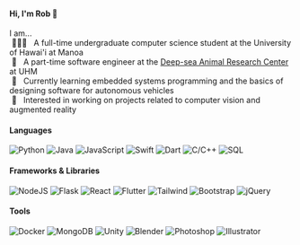 #### Hi, I'm Rob 👋<br>

I am...<br>
&nbsp;👨🏻‍🎓&nbsp;&nbsp;&nbsp;A full-time undergraduate computer science student at the University of Hawai'i at Manoa<br>
&nbsp;🐙&nbsp;&nbsp;&nbsp;A part-time software engineer at the [Deep-sea Animal Research Center](https://www.soest.hawaii.edu/DARC/index.php) at UHM<br>
&nbsp;🌱&nbsp;&nbsp;&nbsp;Currently learning embedded systems programming and the basics of designing software for autonomous vehicles<br>
&nbsp;👀&nbsp;&nbsp;&nbsp;Interested in working on projects related to computer vision and augmented reality<br>

#### Languages

![Python](https://img.shields.io/badge/Python-306998?&logo=python&logoColor=FFE873)
![Java](https://img.shields.io/badge/Java-ED8B00?logo=openjdk&logoColor=ffffff)
![JavaScript](https://img.shields.io/badge/JavaScript-323330?&logo=javascript&logoColor=F0DB4F)
![Swift](https://img.shields.io/badge/Swift-ff722b?logo=swift&logoColor=ffffff)
![Dart](https://img.shields.io/badge/Dart-02569B?&logo=dart&logoColor=13B9FD)
![C/C++](https://img.shields.io/badge/C/C++-0065a8?&logo=cplusplus&logoColor=ffffff)
![SQL](https://img.shields.io/badge/SQL-0064a5?&logo=postgresql&logoColor=ffffff)

#### Frameworks & Libraries

![NodeJS](https://img.shields.io/badge/Node.js-3c873a?&logo=node.js&logoColor=ffffff)
![Flask](https://img.shields.io/badge/Flask-eeeeee?&logo=flask&logoColor=000000)
![React](https://img.shields.io/badge/React-20232a?logo=react&logoColor=61dafb)
![Flutter](https://img.shields.io/badge/Flutter-02569B?logo=flutter&logoColor=13B9FD)
![Tailwind](https://img.shields.io/badge/Tailwind-161d2d?logo=tailwindcss&logoColor=16becb)
![Bootstrap](https://img.shields.io/badge/Bootstrap-8713fa?logo=bootstrap&logoColor=ffffff)
![jQuery](https://img.shields.io/badge/jQuery-333333?logo=jquery&logoColor=7ACEF4)

#### Tools

![Docker](https://img.shields.io/badge/Docker-1D63ED?logo=docker&logoColor=ffffff)
![MongoDB](https://img.shields.io/badge/MongoDB-001E2B?logo=mongodb&logoColor=00ED64)
![Unity](https://img.shields.io/badge/Unity-000000?logo=unity&logoColor=ffffff)
![Blender](https://img.shields.io/badge/Blender-236192?logo=blender&logoColor=EA7600)
![Photoshop](https://img.shields.io/badge/Photoshop-18152E?logo=adobe-photoshop&logoColor=40D0FB)
![Illustrator](https://img.shields.io/badge/Illustrator-300001?logo=adobe-illustrator&logoColor=f59526)

<!--
<br>
[![Rob's GitHub stats-Dark](https://github-readme-stats.vercel.app/api?username=robertgodfrey&count_private=true&show_icons=true&theme=gotham#gh-dark-mode-only)](https://github-readme-stats.vercel.app/api?username=robertgodfrey&count_private=true&show_icons=true&theme=gotham#gh-dark-mode-only)
[![Rob's GitHub stats-Light](https://github-readme-stats.vercel.app/api?username=robertgodfrey&count_private=true&show_icons=true&theme=vue#gh-light-mode-only)](https://github-readme-stats.vercel.app/api?username=robertgodfrey&count_private=true&show_icons=true&theme=vue#gh-light-mode-only)
--> 
